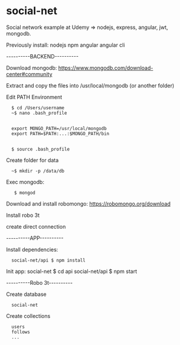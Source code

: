 # social-net
Social network example at Udemy => nodejs, express, angular, jwt, mongodb.

Previously install:
  nodejs
  npm
  angular
  angular cli

----------BACKEND----------
 
Download mongodb:
https://www.mongodb.com/download-center#community

Extract and copy the files into /usr/local/mongodb (or another folder)

Edit PATH Environment

      $ cd /Users/username
      ~$ nano .bash_profile
    
    
      export MONGO_PATH=/usr/local/mongodb
      export PATH=$PATH:...:$MONGO_PATH/bin


      $ source .bash_profile


Create folder for data

      ~$ mkdir -p /data/db


Exec mongodb:

       $ mongod


Download and install robomongo:
https://robomongo.org/download


Install robo 3t 


create direct connection

----------APP----------

Install dependencies:

      social-net/api $ npm install

Init app:
      social-net $ cd api
      social-net/api $ npm start

----------Robo 3t----------

Create database 
      
      social-net 
     
Create collections

      users
      follows
      ...
